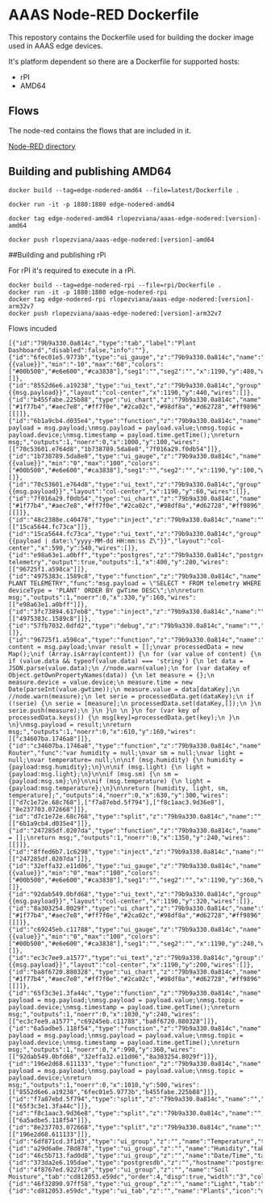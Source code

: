 
  

# AAAS Node-RED Dockerfile

  
This repostory contains the Dockerfile used for building the docker image used in AAAS edge devices.

 
It's platform dependent so there are a Dockerfile for supported hosts:

 - rPI
 - AMD64

  

## Flows

The node-red contains the flows that are included in it.

  
[Node-RED directory](./node-red)
  

## Building and publishing AMD64

  

    docker build --tag=edge-nodered-amd64 --file=latest/Dockerfile .
    
    docker run -it -p 1880:1880 edge-nodered-amd64
    
    docker tag edge-nodered-amd64 rlopezviana/aaas-edge-nodered:[version]-amd64
    
    docker push rlopezviana/aaas-edge-nodered:[version]-amd64

##Building and publishing rPi

For rPI it's required to execute in a rPi.

    docker build --tag=edge-nodered-rpi --file=rpi/Dockerfile .
    docker run -it -p 1880:1880 edge-nodered-rpi
    docker tag edge-nodered-rpi rlopezviana/aaas-edge-nodered:[version]-arm32v7
    docker push rlopezviana/aaas-edge-nodered:[version]-arm32v7

  
Flows incuded

    [{"id":"79b9a330.0a814c","type":"tab","label":"Plant Dashboard","disabled":false,"info":""},{"id":"6fec01e5.9773b","type":"ui_gauge","z":"79b9a330.0a814c","name":"","group":"6df871cd.3f1d3","order":0,"width":0,"height":0,"gtype":"gage","title":"","label":"ºC","format":"{{value}}","min":"-10","max":"60","colors":["#00b500","#e6e600","#ca3838"],"seg1":"","seg2":"","x":1190,"y":480,"wires":[]},{"id":"8552d6e6.a19238","type":"ui_text","z":"79b9a330.0a814c","group":"6df871cd.3f1d3","order":1,"width":0,"height":0,"name":"","label":"ºC","format":"{{msg.payload}}","layout":"col-center","x":1190,"y":440,"wires":[]},{"id":"b455fabe.225b88","type":"ui_chart","z":"79b9a330.0a814c","name":"","group":"6df871cd.3f1d3","order":2,"width":0,"height":0,"label":"","chartType":"line","legend":"false","xformat":"HH:mm:ss","interpolate":"linear","nodata":"","dot":false,"ymin":"","ymax":"","removeOlder":1,"removeOlderPoints":"","removeOlderUnit":"3600","cutout":0,"useOneColor":false,"colors":["#1f77b4","#aec7e8","#ff7f0e","#2ca02c","#98df8a","#d62728","#ff9896","#9467bd","#c5b0d5"],"useOldStyle":false,"outputs":1,"x":1190,"y":520,"wires":[[]]},{"id":"6b1a9cb4.d035e4","type":"function","z":"79b9a330.0a814c","name":"humidity","func":"var payload = msg.payload;\nmsg.payload = payload.value;\nmsg.topic = payload.device;\nmsg.timestamp = payload.time.getTime();\nreturn msg;","outputs":1,"noerr":0,"x":1000,"y":100,"wires":[["70c53601.e764d8","1b738789.5da8e8","7f016a29.f0db54"]]},{"id":"1b738789.5da8e8","type":"ui_gauge","z":"79b9a330.0a814c","name":"","group":"a29d6a0e.78d878","order":0,"width":0,"height":0,"gtype":"gage","title":"","label":"%","format":"{{value}}","min":"0","max":"100","colors":["#00b500","#e6e600","#ca3838"],"seg1":"","seg2":"","x":1190,"y":100,"wires":[]},{"id":"70c53601.e764d8","type":"ui_text","z":"79b9a330.0a814c","group":"a29d6a0e.78d878","order":1,"width":0,"height":0,"name":"","label":"%","format":"{{msg.payload}}","layout":"col-center","x":1190,"y":60,"wires":[]},{"id":"7f016a29.f0db54","type":"ui_chart","z":"79b9a330.0a814c","name":"","group":"a29d6a0e.78d878","order":2,"width":0,"height":0,"label":"","chartType":"line","legend":"false","xformat":"D/M","interpolate":"linear","nodata":"","dot":false,"ymin":"","ymax":"","removeOlder":1,"removeOlderPoints":"","removeOlderUnit":"86400","cutout":0,"useOneColor":false,"colors":["#1f77b4","#aec7e8","#ff7f0e","#2ca02c","#98df8a","#d62728","#ff9896","#9467bd","#c5b0d5"],"useOldStyle":false,"outputs":1,"x":1190,"y":140,"wires":[[]]},{"id":"48c2388e.c40478","type":"inject","z":"79b9a330.0a814c","name":"","topic":"","payload":"","payloadType":"date","repeat":"5","crontab":"","once":false,"onceDelay":"","x":370,"y":540,"wires":[["15ca5644.fc73ca"]]},{"id":"15ca5644.fc73ca","type":"ui_text","z":"79b9a330.0a814c","group":"46c5b713.fad0d8","order":0,"width":"6","height":"1","name":"","label":"","format":"{{payload | date:\"yyyy-MM-dd HH:mm:ss Z\"}}","layout":"col-center","x":590,"y":540,"wires":[]},{"id":"e98a63e1.a0bff","type":"postgres","z":"79b9a330.0a814c","postgresdb":"373da2e6.195dae","name":"Plant telemetry","output":true,"outputs":1,"x":400,"y":280,"wires":[["96725f1.a598ca"]]},{"id":"4975383c.1589c8","type":"function","z":"79b9a330.0a814c","name":"SELECT PLANT TELEMETRY","func":"msg.payload = \"SELECT * FROM telemetry WHERE deviceType = 'PLANT' ORDER BY gwTime DESC\";\n\nreturn msg;","outputs":1,"noerr":0,"x":330,"y":160,"wires":[["e98a63e1.a0bff"]]},{"id":"3fc73894.617eb8","type":"inject","z":"79b9a330.0a814c","name":"","topic":"","payload":"","payloadType":"date","repeat":"","crontab":"","once":false,"onceDelay":0.1,"x":100,"y":160,"wires":[["4975383c.1589c8"]]},{"id":"57fb7032.0dfd2","type":"debug","z":"79b9a330.0a814c","name":"","active":false,"tosidebar":true,"console":false,"tostatus":false,"complete":"true","targetType":"full","x":470,"y":660,"wires":[]},{"id":"96725f1.a598ca","type":"function","z":"79b9a330.0a814c","name":"Unmarshall","func":"var content = msg.payload;\nvar result = [];\nvar processedData = new Map();\nif (Array.isArray(content)) {\n for (var value of content) {\n if (value.data && typeof(value.data) === 'string') {\n let data = JSON.parse(value.data);\n //node.warn(value);\n for (var dataKey of Object.getOwnPropertyNames(data)) {\n let measure = {};\n measure.device = value.device;\n measure.time = new Date(parseInt(value.gwtime));\n measure.value = data[dataKey];\n //node.warn(measure);\n let serie = processedData.get(dataKey);\n if (!serie) {\n serie = [measure];\n processedData.set(dataKey,[]);\n }\n serie.push(measure);\n }\n }\n \n }\n for (var key of processedData.keys()) {\n msg[key]=processedData.get(key);\n }\n \n}\nmsg.payload = result;\nreturn msg;","outputs":1,"noerr":0,"x":610,"y":160,"wires":[["c34607ba.1746a8"]]},{"id":"c34607ba.1746a8","type":"function","z":"79b9a330.0a814c","name":"Plant Router","func":"var humidity = null;\nvar sm = null;\nvar light = null;\nvar temperature= null;\n\nif (msg.humidity) {\n humidity = {payload:msg.humidity};\n}\n\nif (msg.light) {\n light = {payload:msg.light};\n}\n\nif (msg.sm) {\n sm = {payload:msg.sm};\n}\n\nif (msg.temperature) {\n light = {payload:msg.temperature};\n}\n\nreturn [humidity, light, sm, temperature];","outputs":4,"noerr":0,"x":630,"y":300,"wires":[["d7c1e72e.68c768"],["f7a87ebd.5f794"],["f8c1aac3.9d36e8"],["8e237703.072668"]]},{"id":"d7c1e72e.68c768","type":"split","z":"79b9a330.0a814c","name":"","splt":"\\n","spltType":"str","arraySplt":1,"arraySpltType":"len","stream":false,"addname":"","x":830,"y":100,"wires":[["6b1a9cb4.d035e4"]]},{"id":"247285df.0207da","type":"function","z":"79b9a330.0a814c","name":"clean","func":"msg.payload = [];\nreturn msg;","outputs":1,"noerr":0,"x":1350,"y":240,"wires":[[]]},{"id":"8ffed6b7.1c6298","type":"inject","z":"79b9a330.0a814c","name":"","topic":"","payload":"","payloadType":"date","repeat":"","crontab":"","once":false,"onceDelay":0.1,"x":1380,"y":60,"wires":[["247285df.0207da"]]},{"id":"32effa32.e11d06","type":"ui_gauge","z":"79b9a330.0a814c","name":"","group":"4f8767ed.9227c8","order":0,"width":0,"height":0,"gtype":"gage","title":"","label":"%","format":"{{value}}","min":"0","max":"100","colors":["#00b500","#e6e600","#ca3838"],"seg1":"","seg2":"","x":1190,"y":360,"wires":[]},{"id":"92dab549.0bfd68","type":"ui_text","z":"79b9a330.0a814c","group":"4f8767ed.9227c8","order":1,"width":0,"height":0,"name":"","label":"%","format":"{{msg.payload}}","layout":"col-center","x":1190,"y":320,"wires":[]},{"id":"8a303254.8029f","type":"ui_chart","z":"79b9a330.0a814c","name":"","group":"4f8767ed.9227c8","order":2,"width":0,"height":0,"label":"","chartType":"line","legend":"false","xformat":"D/M","interpolate":"linear","nodata":"","dot":false,"ymin":"","ymax":"","removeOlder":1,"removeOlderPoints":"","removeOlderUnit":"86400","cutout":0,"useOneColor":false,"colors":["#1f77b4","#aec7e8","#ff7f0e","#2ca02c","#98df8a","#d62728","#ff9896","#9467bd","#c5b0d5"],"useOldStyle":false,"outputs":1,"x":1190,"y":400,"wires":[[]]},{"id":"c69245eb.c11788","type":"ui_gauge","z":"79b9a330.0a814c","name":"","group":"46f32890.97ff58","order":0,"width":0,"height":0,"gtype":"gage","title":"","label":"%","format":"{{value}}","min":"0","max":"100","colors":["#00b500","#e6e600","#ca3838"],"seg1":"","seg2":"","x":1190,"y":240,"wires":[]},{"id":"ec3c7ee9.a1577","type":"ui_text","z":"79b9a330.0a814c","group":"46f32890.97ff58","order":1,"width":0,"height":0,"name":"","label":"%","format":"{{msg.payload}}","layout":"col-center","x":1190,"y":200,"wires":[]},{"id":"ba8f6720.880328","type":"ui_chart","z":"79b9a330.0a814c","name":"","group":"46f32890.97ff58","order":2,"width":0,"height":0,"label":"","chartType":"line","legend":"false","xformat":"D/M","interpolate":"linear","nodata":"","dot":false,"ymin":"","ymax":"","removeOlder":1,"removeOlderPoints":"","removeOlderUnit":"86400","cutout":0,"useOneColor":false,"colors":["#1f77b4","#aec7e8","#ff7f0e","#2ca02c","#98df8a","#d62728","#ff9896","#9467bd","#c5b0d5"],"useOldStyle":false,"outputs":1,"x":1190,"y":280,"wires":[[]]},{"id":"65f3c3e1.3fa44c","type":"function","z":"79b9a330.0a814c","name":"light","func":"var payload = msg.payload;\nmsg.payload = payload.value;\nmsg.topic = payload.device;\nmsg.timestamp = payload.time.getTime();\nreturn msg;","outputs":1,"noerr":0,"x":1030,"y":240,"wires":[["ec3c7ee9.a1577","c69245eb.c11788","ba8f6720.880328"]]},{"id":"6a5adbe5.118f54","type":"function","z":"79b9a330.0a814c","name":"sm","func":"var payload = msg.payload;\nmsg.payload = payload.value;\nmsg.topic = payload.device;\nmsg.timestamp = payload.time.getTime();\nreturn msg;","outputs":1,"noerr":0,"x":990,"y":360,"wires":[["92dab549.0bfd68","32effa32.e11d06","8a303254.8029f"]]},{"id":"196e2d68.611133","type":"function","z":"79b9a330.0a814c","name":"temperature","func":"var payload = msg.payload;\nmsg.payload = payload.value;\nmsg.topic = payload.device;\nreturn msg;","outputs":1,"noerr":0,"x":1010,"y":500,"wires":[["8552d6e6.a19238","6fec01e5.9773b","b455fabe.225b88"]]},{"id":"f7a87ebd.5f794","type":"split","z":"79b9a330.0a814c","name":"","splt":"\\n","spltType":"str","arraySplt":1,"arraySpltType":"len","stream":false,"addname":"","x":830,"y":240,"wires":[["65f3c3e1.3fa44c"]]},{"id":"f8c1aac3.9d36e8","type":"split","z":"79b9a330.0a814c","name":"","splt":"\\n","spltType":"str","arraySplt":1,"arraySpltType":"len","stream":false,"addname":"","x":830,"y":360,"wires":[["6a5adbe5.118f54"]]},{"id":"8e237703.072668","type":"split","z":"79b9a330.0a814c","name":"","splt":"\\n","spltType":"str","arraySplt":1,"arraySpltType":"len","stream":false,"addname":"","x":830,"y":460,"wires":[["196e2d68.611133"]]},{"id":"6df871cd.3f1d3","type":"ui_group","z":"","name":"Temperature","tab":"cd812053.e59dc","order":2,"disp":true,"width":"3","collapse":false},{"id":"a29d6a0e.78d878","type":"ui_group","z":"","name":"Humidity","tab":"cd812053.e59dc","order":3,"disp":true,"width":"3","collapse":false},{"id":"46c5b713.fad0d8","type":"ui_group","z":"","name":"Date/Time","tab":"cd812053.e59dc","order":1,"disp":true,"width":"12","collapse":false},{"id":"373da2e6.195dae","type":"postgresdb","z":"","hostname":"postgres","port":"5432","db":"aaas_db","ssl":false},{"id":"4f8767ed.9227c8","type":"ui_group","z":"","name":"Soil Moisture","tab":"cd812053.e59dc","order":4,"disp":true,"width":"3","collapse":false},{"id":"46f32890.97ff58","type":"ui_group","z":"","name":"Light","tab":"cd812053.e59dc","order":5,"disp":true,"width":"3","collapse":false},{"id":"cd812053.e59dc","type":"ui_tab","z":"","name":"Plants","icon":"dashboard","order":2,"disabled":false,"hidden":false}]

